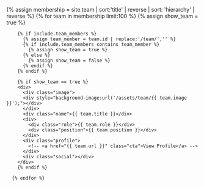 
  <div class="grid team-members">
      {% assign membership = site.team | sort:'title' | reverse | sort: 'hierarchy' | reverse %}
      {% for team in membership limit:100 %}
        {% assign show_team = true %}

        {% if include.team_members %}
          {% assign team_member = team.id | replace:'/team/','' %}
          {% if include.team_members contains team_member %}
            {% assign show_team = true %}
          {% else %}
            {% assign show_team = false %}
          {% endif %}
        {% endif %}

        {% if show_team == true %}
        <div>
          <div class="image">
          <div style="background-image:url('/assets/team/{{ team.image }}');"></div>
          </div>
          <div class="name">{{ team.title }}</div>
          <div>
            <div class="role">{{ team.role }}</div>
            <div class="position">{{ team.position }}</div>
          </div>
          <div class="profile">
            <!-- <a href="{{ team.url }}" class="cta">View Profile</a> -->
          </div>
          <div class="social"></div> 
        </div>  
        {% endif %}

      {% endfor %}
  </div>
